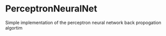 # PerceptronNeuralNet
Simple implementation of the perceptron neural network back propogation algortim 
